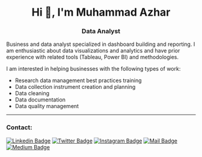 <h1 align="center">Hi 👋, I'm Muhammad Azhar</h1>
<h3 align="center">Data Analyst</h3>



Business and data analyst specialized in dashboard building and reporting. I am enthusiastic about data visualizations and analytics and have prior experience with related tools (Tableau, Power BI) and methodologies.

I am interested in helping businesses with the following types of work:
* Research data management best practices training
* Data collection instrument creation and planning
* Data cleaning
* Data documentation
* Data quality management 


***

### Contact: <br/>

[![Linkedin Badge](https://img.shields.io/badge/linkedin-0077B5?style=for-the-badge&logo=linkedin&logoColor=white)](https://linkedin.com/in/imagineazhar)
[![Twitter Badge](https://img.shields.io/badge/twitter-1DA1F2?style=for-the-badge&logo=twitter&logoColor=white)](https://twitter.com/imagineazhar)
[![Instagram Badge](https://img.shields.io/badge/instagram-E4405F?style=for-the-badge&logo=instagram&logoColor=white)](https://instagram.com/grinch__101)
[![Mail Badge](https://img.shields.io/badge/Gmail-D14836?style=for-the-badge&logo=gmail&logoColor=white)](mailto:2muhammadazhar@gmail.com)
[![Medium Badge](https://img.shields.io/badge/Medium-12100E?style=for-the-badge&logo=medium&logoColor=white)](https://medium.com/@imagineazhar)



